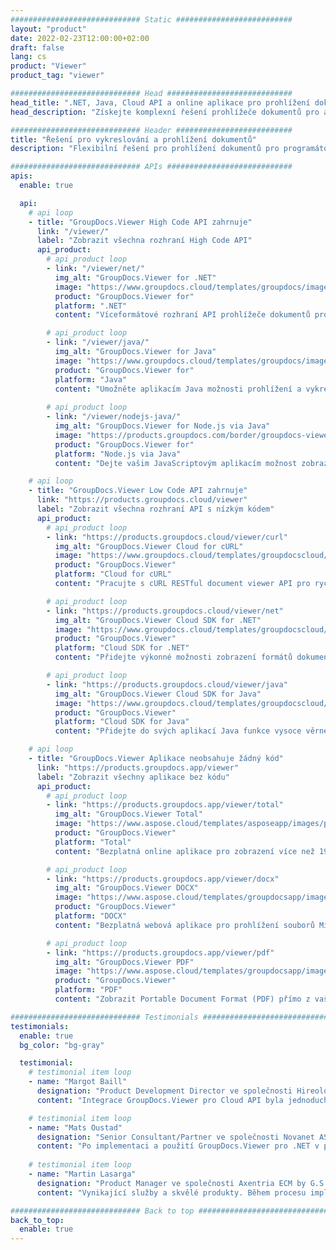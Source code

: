 ```yaml
---
############################# Static ##########################
layout: "product"
date: 2022-02-23T12:00:00+02:00
draft: false
lang: cs
product: "Viewer"
product_tag: "viewer"

############################# Head ############################
head_title: ".NET, Java, Cloud API a online aplikace pro prohlížení dokumentů od GroupDocs"
head_description: "Získejte komplexní řešení prohlížeče dokumentů pro aplikace .NET, Java a Cloud. Prohlížejte si běžné formáty dokumentů online pomocí jednoduché funkce drag and drop."

############################# Header ##########################
title: "Řešení pro vykreslování a prohlížení dokumentů"
description: "Flexibilní řešení pro prohlížení dokumentů pro programátory a profesionály pro vykreslování a zobrazení široce používaných formátů souborů kdekoli."

############################# APIs ############################
apis:
  enable: true

  api:
    # api loop
    - title: "GroupDocs.Viewer High Code API zahrnuje"
      link: "/viewer/"
      label: "Zobrazit všechna rozhraní High Code API"
      api_product:
        # api_product loop
        - link: "/viewer/net/"
          img_alt: "GroupDocs.Viewer for .NET"
          image: "https://www.groupdocs.cloud/templates/groupdocs/images/product-logos/groupdocs-viewer-net.png"
          product: "GroupDocs.Viewer for"
          platform: ".NET"
          content: "Víceformátové rozhraní API prohlížeče dokumentů pro rámce .NET a Mono pro vykreslování více než 190 oblíbených formátů souborů z vašich aplikací."

        # api_product loop
        - link: "/viewer/java/"
          img_alt: "GroupDocs.Viewer for Java"
          image: "https://www.groupdocs.cloud/templates/groupdocs/images/product-logos/groupdocs-viewer-java.png"
          product: "GroupDocs.Viewer for"
          platform: "Java"
          content: "Umožněte aplikacím Java možnosti prohlížení a vykreslování dokumentů pro zobrazení široké škály dokumentů, obrázků a diagramů."
        
        # api_product loop
        - link: "/viewer/nodejs-java/"
          img_alt: "GroupDocs.Viewer for Node.js via Java"
          image: "https://products.groupdocs.com/border/groupdocs-viewer-nodejs-java.svg"
          product: "GroupDocs.Viewer for"
          platform: "Node.js via Java"
          content: "Dejte vašim JavaScriptovým aplikacím možnost zobrazovat různé dokumenty z Microsoft Office, PDF a obrázky pro atraktivní uživatelský zážitek."

    # api loop
    - title: "GroupDocs.Viewer Low Code API zahrnuje"
      link: "https://products.groupdocs.cloud/viewer"
      label: "Zobrazit všechna rozhraní API s nízkým kódem"
      api_product:
        # api_product loop
        - link: "https://products.groupdocs.cloud/viewer/curl"
          img_alt: "GroupDocs.Viewer Cloud for cURL"
          image: "https://www.groupdocs.cloud/templates/groupdocscloud/images/sdk/272x272/groupdocs_viewer-for-curl.png"
          product: "GroupDocs.Viewer"
          platform: "Cloud for cURL"
          content: "Pracujte s cURL RESTful document viewer API pro rychlé vykreslení a zobrazení Microsoft Office, PDF a dalších běžných formátů souborů ve vašich aplikacích."

        # api_product loop
        - link: "https://products.groupdocs.cloud/viewer/net"
          img_alt: "GroupDocs.Viewer Cloud SDK for .NET"
          image: "https://www.groupdocs.cloud/templates/groupdocscloud/images/sdk/272x272/groupdocs_viewer-for-net.png"
          product: "GroupDocs.Viewer"
          platform: "Cloud SDK for .NET"
          content: "Přidejte výkonné možnosti zobrazení formátů dokumentů v aplikacích .NET pomocí Cloud SDK pro .NET. Prohlížejte dokumenty v HTML, PDF nebo jako obrázek."

        # api_product loop
        - link: "https://products.groupdocs.cloud/viewer/java"
          img_alt: "GroupDocs.Viewer Cloud SDK for Java"
          image: "https://www.groupdocs.cloud/templates/groupdocscloud/images/sdk/272x272/groupdocs_viewer-for-java.png"
          product: "GroupDocs.Viewer"
          platform: "Cloud SDK for Java"
          content: "Přidejte do svých aplikací Java funkce vysoce věrného vykreslování dokumentů pomocí speciálně navržené sady SDK pro prohlížeč dokumentů pro Java."

    # api loop
    - title: "GroupDocs.Viewer Aplikace neobsahuje žádný kód" 
      link: "https://products.groupdocs.app/viewer"
      label: "Zobrazit všechny aplikace bez kódu"
      api_product:
        # api_product loop
        - link: "https://products.groupdocs.app/viewer/total"
          img_alt: "GroupDocs.Viewer Total"
          image: "https://www.aspose.cloud/templates/asposeapp/images/products/logo/aspose_viewer-app.png"
          product: "GroupDocs.Viewer"
          platform: "Total"
          content: "Bezplatná online aplikace pro zobrazení více než 190 formátů souborů z libovolného prohlížeče podle vašeho výběru."

        # api_product loop
        - link: "https://products.groupdocs.app/viewer/docx"
          img_alt: "GroupDocs.Viewer DOCX"
          image: "https://www.aspose.cloud/templates/groupdocsapp/images/products/logo/groupdocs_words-app.png"
          product: "GroupDocs.Viewer"
          platform: "DOCX"
          content: "Bezplatná webová aplikace pro prohlížení souborů Microsoft Word online z jakéhokoli zařízení."

        # api_product loop
        - link: "https://products.groupdocs.app/viewer/pdf"
          img_alt: "GroupDocs.Viewer PDF"
          image: "https://www.aspose.cloud/templates/groupdocsapp/images/products/logo/groupdocs_pdf-app.png"
          product: "GroupDocs.Viewer"
          platform: "PDF"
          content: "Zobrazit Portable Document Format (PDF) přímo z vašeho webového prohlížeče."

############################# Testimonials ###############################
testimonials:
  enable: true
  bg_color: "bg-gray"

  testimonial:
    # testimonial item loop
    - name: "Margot Baill"
      designation: "Product Development Director ve společnosti Hireology"
      content: "Integrace GroupDocs.Viewer pro Cloud API byla jednoduchá s jejich fantastickým Ruby SDK. Není tam tolik společností, které jsou ochotné s námi spolupracovat na tom, co chceme. Je to skvělé partnerství."

    # testimonial item loop
    - name: "Mats Oustad"
      designation: "Senior Consultant/Partner ve společnosti Novanet AS"
      content: "Po implementaci a použití GroupDocs.Viewer pro .NET v projektu to vypadá, že funguje velmi dobře. Testoval jsem se spoustou dokumentů a zatím dobrý. Všechno, co jsem na něj hodil, se pěkně vykresluje a vypadá stejně dobře, jako by to vypadalo v prohlížeči PDF nebo MS Word."
              
    # testimonial item loop
    - name: "Martin Lasarga"
      designation: "Product Manager ve společnosti Axentria ECM by G.S.I."
      content: "Vynikající služby a skvělé produkty. Během procesu implementace GroupDocs.Viewer for .NET byli extrémně nápomocní a reagovali, nelze je dostatečně doporučit."

############################# Back to top ###############################
back_to_top:
  enable: true
---
```

